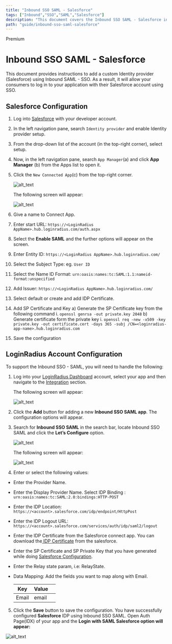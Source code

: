 ```yaml
---
title: "Inbound SSO SAML - Salesforce"
tags: ["Inbound","SSO","SAML","Salesforce"]
description: "This document covers the Inbound SSO SAML - Salesforce introduction and its protocols supported by the LoginRadius Identity Platform."
path: "guide/inbound-sso-saml-salesforce"
---
```


<span class="devloper-premium plan-tag">Premium</span>


# Inbound SSO SAML - Salesforce

This document provides instructions to add a custom Identity provider (Salesforce) using Inbound SAML - SSO. As a result, it will allow your consumers to log in to your application with their Salesforce account using SSO.  

## Salesforce Configuration

1.  Log into <a href="https://login.salesforce.com/" target="_blank">Salesforce</a> with your developer account.

2.  In the left navigation pane, search `Identity provider` and enable Identity provider setup.

3.  From the drop-down list of the account (in the top-right corner), select setup.

4.  Now, in the left navigation pane, search `App Manager`(a) and click **App Manager** (b) from the Apps list to open it.

5.  Click the `New Connected App`(c) from the top-right corner.

    ![alt_text](images/salesforce-steps1.png "image_tooltip")

    The following screen will appear:

    ![alt_text](images/config-salesforce.png "image_tooltip")

6.  Give a name to Connect App. 

7.  Enter start URL: `https://<LoginRadius AppName>.hub.loginradius.com/auth.aspx`

8.  Select the **Enable SAML** and the further options will appear on the screen.

9.  Enter Entity ID: `https://<LoginRadius AppName>.hub.loginradius.com/`

10. Select the Subject Type: eg. `User ID`

11. Select the Name ID Format: `urn:oasis:names:tc:SAML:1.1:nameid-format:unspecified`

12. Add Issuer: `https://<LoginRadius AppName>.hub.loginradius.com/`

13. Select default or create and add IDP Certificate.

14. Add SP Certificate and Key
   a) Generate the SP Certificate key from the following command
        i. ```openssl genrsa -out private.key 2048```
   b) Generate certificate form the private key
        i. ```openssl req -new -x509 -key private.key -out certificate.cert -days 365 -subj /CN=<loginradius-app-name>.hub.loginradius.com```

15. Save the configuration


## LoginRadius Account Configuration

To support the Inbound SSO - SAML, you will need to handle the following:
1. Log into your <a href="https://dashboard.loginradius.com/" target="_blank">LoginRadius Dashboard</a> account, select your app and then navigate to the <a href="https://dashboard.loginradius.com/integration" target="_blank">Integration</a> section.

   The following screen will appear:

   ![alt_text](images/integration3.png "image_tooltip")


2. Click the **Add** button for adding a new **Inbound SSO SAML app**. The configuration options will appear.

3. Search for **Inbound SSO SAML** in the search bar, locate Inbound SSO SAML and click the **Let’s Configure** option.

   ![alt_text](images/integrations-available-new.png "image_tooltip")

   The following screen will appear:

   ![alt_text](images/configure.png "image_tooltip")

4. Enter or select the following values:

* Enter the Provider Name.

* Enter the Display Provider Name.
Select IDP Binding : `urn:oasis:names:tc:SAML:2.0:bindings:HTTP-POST`

* Enter the IDP Location: `https://<account>.salesforce.com/idp/endpoint/HttpPost`

* Enter the IDP Logout URL: `https://<account>.salesforce.com/services/auth/idp/saml2/logout`

* Enter the IDP Certificate from the Salesforce connect app. You can download the<a href="https://help.salesforce.com/articleView?id=sf.identity_provider_enable.htm&type=5" target="_blank"> IDP Certificate</a> from the salesforce.

* Enter the SP Certificate and SP Private Key that you have generated while doing [Salesforce Configuration](#salesforce-configuration).

* Enter the Relay state param, i.e: RelayState.

* Data Mapping: Add the fields you want to map along with Email.

    | Key | Value | |
    |----|----|-----|
    |Email | email |


5. Click the **Save** button to save the configuration.
You have successfully configured **Salesforce** IDP using Inbound SSO SAML. Open Auth Page(IDX) of your app and the **Login with SAML Salesforce option will appear:**

![alt_text](images/image6.png "image_tooltip")

